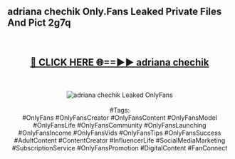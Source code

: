 <h2>adriana chechik Only.Fans Leaked Private Files And Pict 2g7q</h2>
<br>
<div align="center">
<h2><a href="https://mediafiles.top/adriana_chechik" rel="nofollow">🔴 CLICK HERE 🌐==►► adriana chechik</a></h2>
<br>
<br>
<a href="https://mediafiles.top/adriana_chechik" rel="nofollow" data-target="animated-image.originalLink"><img src="https://i.ibb.co.com/WyWwxjT/player-gif2.gif" alt="adriana chechik Leaked OnlyFans" style="max-width: 100%; display: inline-block;" data-target="animated-image.originalImage"></a>
<br><br>
#Tags:
<br>
#OnlyFans #OnlyFansCreator #OnlyFansContent #OnlyFansModel #OnlyFansLife #OnlyFansCommunity #OnlyFansLaunching #OnlyFansIncome #OnlyFansVids #OnlyFansTips #OnlyFansSuccess #AdultContent #ContentCreator #InfluencerLife #SocialMediaMarketing #SubscriptionService #OnlyFansPromotion #DigitalContent #FanConnect
</div>
<br>